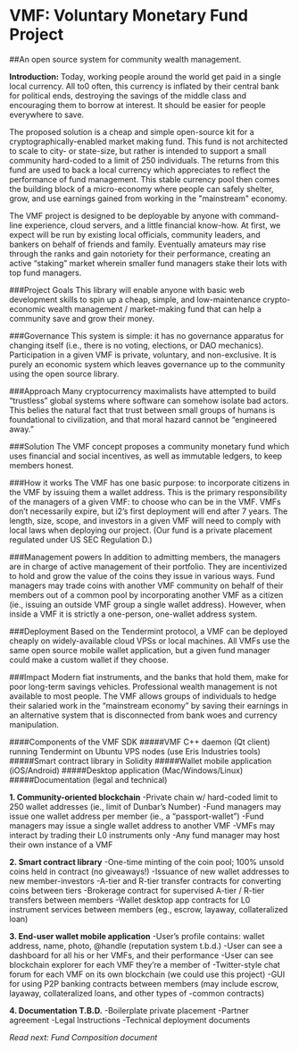 # VMF: Voluntary Monetary Fund Project
##An open source system for community wealth management.

**Introduction:** Today, working people around the world get paid in a single local currency. All to0 often, this currency is inflated by their central bank for political ends, destroying the savings of the middle class and encouraging them to borrow at interest. It should be easier for people everywhere to save.

The proposed solution is a cheap and simple open-source kit for a cryptographically-enabled market making fund. This fund is not architected to scale to city- or state-size, but rather is intended to support a small community hard-coded to a limit of 250 individuals. The returns from this fund are used to back a local currency which appreciates to reflect the performance of fund management. This stable currency pool then comes the building block of a micro-economy where people can safely shelter, grow, and use earnings gained from working in the "mainstream" economy. 

The VMF project is designed to be deployable by anyone with command-line experience, cloud servers, and a little financial know-how.  At first, we expect will be run by existing local officials, community leaders, and bankers on behalf of friends and family. Eventually amateurs may rise through the ranks and gain notoriety for their performance, creating an active “staking” market wherein smaller fund managers stake their lots with top fund managers.

###Project Goals
This library will enable anyone with basic web development skills to spin up a cheap, simple, and low-maintenance crypto-economic wealth management / market-making fund that can help a community save and grow their money. 

###Governance
This system is simple: it has no governance apparatus for changing itself (i.e., there is no voting, elections, or DAO mechanics). Participation in a given VMF is private, voluntary, and non-exclusive. It is purely an economic system which leaves governance up to the community using the open source library.

###Approach
Many cryptocurrency maximalists have attempted to build “trustless” global systems where software can somehow isolate bad actors. This belies the natural fact that trust between small groups of humans is foundational to civilization, and that moral hazard cannot be “engineered away.” 

###Solution
The VMF concept proposes a community monetary fund which uses financial and social incentives, as well as immutable ledgers, to keep members honest.

###How it works
The VMF has one basic purpose: to incorporate citizens in the VMF by issuing them a wallet address. This is the primary responsibility of the managers of a given VMF: to choose who can be in the VMF. VMFs don’t necessarily expire, but i2’s first deployment will end after 7 years. The length, size, scope, and investors in a given VMF will need to comply with local laws when deploying our project. (Our fund is a private placement regulated under US SEC Regulation D.)

###Management powers
In addition to admitting members, the managers are in charge of active management of their portfolio. They are incentivized to hold and grow the value of the coins they issue in various ways. Fund managers may trade coins with another VMF community on behalf of their members out of a common pool by incorporating another VMF as a citizen (ie., issuing an outside VMF group a single wallet address). However, when inside a VMF it is strictly a one-person, one-wallet address system.

###Deployment
Based on the Tendermint protocol, a VMF can be deployed cheaply on widely-available cloud VPSs or local machines. All VMFs use the same open source mobile wallet application, but a given fund manager could make a custom wallet if they choose. 

###Impact
Modern fiat instruments, and the banks that hold them, make for poor long-term savings vehicles. Professional wealth management is not available to most people. The VMF allows groups of individuals to hedge their salaried work in the “mainstream economy” by saving their earnings in an alternative system that is disconnected from bank woes and currency manipulation. 

####Components of the VMF SDK
#####VMF C++ daemon (Qt client) running Tendermint on Ubuntu VPS nodes (use Eris Industries tools)
#####Smart contract library in Solidity
#####Wallet mobile application (iOS/Android)
#####Desktop application (Mac/Windows/Linux)
#####Documentation (legal and technical)

**1. Community-oriented blockchain**
-Private chain w/ hard-coded limit to 250 wallet addresses (ie., limit of Dunbar’s Number)
-Fund managers may issue one wallet address per member (ie., a “passport-wallet”)
-Fund managers may issue a single wallet address to another VMF
-VMFs may interact by trading their L0 instruments only
-Any fund manager may host their own instance of a VMF

**2. Smart contract library**
-One-time minting of the coin pool; 100% unsold coins held in contract (no giveaways!)
-Issuance of new wallet addresses to new member-investors
-A-tier and R-tier transfer contracts for converting coins between tiers 
-Brokerage contract for supervised A-tier / R-tier transfers between members
-Wallet desktop app contracts for L0 instrument services between members (eg., escrow, layaway, collateralized loan)

**3. End-user wallet mobile application**
-User’s profile contains: wallet address, name, photo, @handle (reputation system t.b.d.)
-User can see a dashboard for all his or her VMFs, and their performance
-User can see blockchain explorer for each VMF they’re a member of
-Twitter-style chat forum for each VMF on its own blockchain (we could use this project)
-GUI for using P2P banking contracts between members (may include escrow, layaway, collateralized loans, and other types of -common contracts)

**4. Documentation T.B.D.**
-Boilerplate private placement
-Partner agreement
-Legal Instructions
-Technical deployment documents

*Read next: Fund Composition document*
